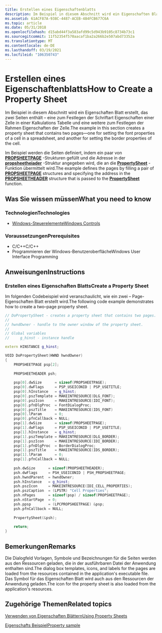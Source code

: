 ```yaml
---
title: Erstellen eines Eigenschaftenblatts
description: Im Beispiel in diesem Abschnitt wird ein Eigenschaften Blatt mit zwei Seiten \ 8212 erstellt; eines zum Festlegen der Schriftart Eigenschaften einer Zelle in einer Kalkulations Tabelle und ein weiteres zum Festlegen der Rahmen Eigenschaften der Zelle.
ms.assetid: 61ACF87A-938C-4487-ACEB-484FCB677C6A
ms.topic: article
ms.date: 05/31/2018
ms.openlocfilehash: d15abd44f3a583afd99c5d943b9105c8734b73c1
ms.sourcegitcommit: 11f52354f570aacaf1ba2a266b2e507abd73352a
ms.translationtype: MT
ms.contentlocale: de-DE
ms.lasthandoff: 03/19/2021
ms.locfileid: "106350743"
---
```

# <a name="how-to-create-a-property-sheet"></a><span data-ttu-id="343d0-103">Erstellen eines Eigenschaftenblatts</span><span class="sxs-lookup"><span data-stu-id="343d0-103">How to Create a Property Sheet</span></span>

<span data-ttu-id="343d0-104">Im Beispiel in diesem Abschnitt wird ein Eigenschaften Blatt erstellt, das zwei Seiten enthält – eine zum Festlegen der Schriftart Eigenschaften einer Zelle in einer Kalkulations Tabelle und eine weitere zum Festlegen der Rahmen Eigenschaften der Zelle.</span><span class="sxs-lookup"><span data-stu-id="343d0-104">The example in this section creates a property sheet that contains two pages—one for setting the font properties of a cell in a spreadsheet, and another for setting the border properties of the cell.</span></span>

<span data-ttu-id="343d0-105">Im Beispiel werden die Seiten definiert, indem ein paar von [**PROPSHEETPAGE**](pss-propsheetpage.md) -Strukturen gefüllt und die Adresse in der [**propsheetheiader**](pss-propsheetheader.md) -Struktur angegeben wird, die an die [**PropertySheet**](/windows/desktop/api/Prsht/nf-prsht-propertysheeta) -Funktion übermittelt wird.</span><span class="sxs-lookup"><span data-stu-id="343d0-105">The example defines the pages by filling a pair of [**PROPSHEETPAGE**](pss-propsheetpage.md) structures and specifying the address in the [**PROPSHEETHEADER**](pss-propsheetheader.md) structure that is passed to the [**PropertySheet**](/windows/desktop/api/Prsht/nf-prsht-propertysheeta) function.</span></span>

## <a name="what-you-need-to-know"></a><span data-ttu-id="343d0-106">Was Sie wissen müssen</span><span class="sxs-lookup"><span data-stu-id="343d0-106">What you need to know</span></span>

### <a name="technologies"></a><span data-ttu-id="343d0-107">Technologien</span><span class="sxs-lookup"><span data-stu-id="343d0-107">Technologies</span></span>

-   [<span data-ttu-id="343d0-108">Windows-Steuerelemente</span><span class="sxs-lookup"><span data-stu-id="343d0-108">Windows Controls</span></span>](window-controls.md)

### <a name="prerequisites"></a><span data-ttu-id="343d0-109">Voraussetzungen</span><span class="sxs-lookup"><span data-stu-id="343d0-109">Prerequisites</span></span>

-   <span data-ttu-id="343d0-110">C/C++</span><span class="sxs-lookup"><span data-stu-id="343d0-110">C/C++</span></span>
-   <span data-ttu-id="343d0-111">Programmieren der Windows-Benutzeroberfläche</span><span class="sxs-lookup"><span data-stu-id="343d0-111">Windows User Interface Programming</span></span>

## <a name="instructions"></a><span data-ttu-id="343d0-112">Anweisungen</span><span class="sxs-lookup"><span data-stu-id="343d0-112">Instructions</span></span>

### <a name="create-a-property-sheet"></a><span data-ttu-id="343d0-113">Erstellen eines Eigenschaften Blatts</span><span class="sxs-lookup"><span data-stu-id="343d0-113">Create a Property Sheet</span></span>

<span data-ttu-id="343d0-114">Im folgenden Codebeispiel wird veranschaulicht, wie ein zwei – Page-Eigenschaften Blatt erstellt wird.</span><span class="sxs-lookup"><span data-stu-id="343d0-114">The following code example demonstrates how to create a two–page property sheet.</span></span>


```C++
// DoPropertySheet - creates a property sheet that contains two pages.
//
// hwndOwner - handle to the owner window of the property sheet.
//
// Global variables
//     g_hinst - instance handle

extern HINSTANCE g_hinst;

VOID DoPropertySheet(HWND hwndOwner)
{
    PROPSHEETPAGE psp[2];
    
    PROPSHEETHEADER psh;
    
    psp[0].dwSize      = sizeof(PROPSHEETPAGE);
    psp[0].dwFlags     = PSP_USEICONID | PSP_USETITLE;
    psp[0].hInstance   = g_hinst;
    psp[0].pszTemplate = MAKEINTRESOURCE(DLG_FONT);
    psp[0].pszIcon     = MAKEINTRESOURCE(IDI_FONT);
    psp[0].pfnDlgProc  = FontDialogProc;
    psp[0].pszTitle    = MAKEINTRESOURCE(IDS_FONT)
    psp[0].lParam      = 0;
    psp[0].pfnCallback = NULL;
    psp[1].dwSize      = sizeof(PROPSHEETPAGE);
    psp[1].dwFlags     = PSP_USEICONID | PSP_USETITLE;
    psp[1].hInstance   = g_hinst;
    psp[1].pszTemplate = MAKEINTRESOURCE(DLG_BORDER);
    psp[1].pszIcon     = MAKEINTRESOURCE(IDI_BORDER);
    psp[1].pfnDlgProc  = BorderDialogProc;
    psp[1].pszTitle    = MAKEINTRESOURCE(IDS_BORDER);
    psp[1].lParam      = 0;
    psp[1].pfnCallback = NULL;
    
    psh.dwSize      = sizeof(PROPSHEETHEADER);
    psh.dwFlags     = PSH_USEICONID | PSH_PROPSHEETPAGE;
    psh.hwndParent  = hwndOwner;
    psh.hInstance   = g_hinst;
    psh.pszIcon     = MAKEINTRESOURCE(IDI_CELL_PROPERTIES);
    psh.pszCaption  = (LPSTR) "Cell Properties";
    psh.nPages      = sizeof(psp) / sizeof(PROPSHEETPAGE);
    psh.nStartPage  = 0;
    psh.ppsp        = (LPCPROPSHEETPAGE) &psp;
    psh.pfnCallback = NULL;
    
    PropertySheet(&psh);
    
    return;
}
```



## <a name="remarks"></a><span data-ttu-id="343d0-115">Bemerkungen</span><span class="sxs-lookup"><span data-stu-id="343d0-115">Remarks</span></span>

<span data-ttu-id="343d0-116">Die Dialogfeld Vorlagen, Symbole und Bezeichnungen für die Seiten werden aus den Ressourcen geladen, die in der ausführbaren Datei der Anwendung enthalten sind.</span><span class="sxs-lookup"><span data-stu-id="343d0-116">The dialog box templates, icons, and labels for the pages are loaded from the resources contained in the application's executable file.</span></span> <span data-ttu-id="343d0-117">Das Symbol für das Eigenschaften Blatt wird auch aus den Ressourcen der Anwendung geladen.</span><span class="sxs-lookup"><span data-stu-id="343d0-117">The icon for the property sheet is also loaded from the application's resources.</span></span>

## <a name="related-topics"></a><span data-ttu-id="343d0-118">Zugehörige Themen</span><span class="sxs-lookup"><span data-stu-id="343d0-118">Related topics</span></span>

<dl> <dt>

[<span data-ttu-id="343d0-119">Verwenden von Eigenschaften Blättern</span><span class="sxs-lookup"><span data-stu-id="343d0-119">Using Property Sheets</span></span>](using-property-sheets.md)
</dt> <dt>

[<span data-ttu-id="343d0-120">Eigenschafts Beispiel</span><span class="sxs-lookup"><span data-stu-id="343d0-120">Property sample</span></span>](https://github.com/microsoft/Windows-classic-samples/tree/master/Samples/Win7Samples/winui/controls/common/property)
</dt> </dl>

 

 





